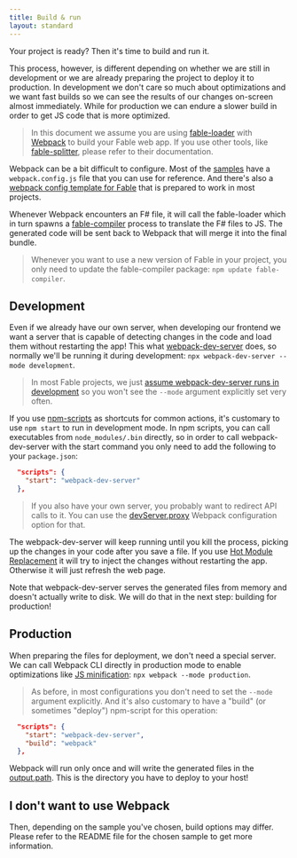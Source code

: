 ```yaml
---
title: Build & run
layout: standard
---
```


Your project is ready? Then it's time to build and run it.

This process, however, is different depending on whether we are still in development or we are already preparing the project to deploy it to production. In development we don't care so much about optimizations and we want fast builds so we can see the results of our changes on-screen almost immediately. While for production we can endure a slower build in order to get JS code that is more optimized.

> In this document we assume you are using [fable-loader](https://www.npmjs.com/package/fable-loader) with [Webpack](https://webpack.js.org/) to build your Fable web app. If you use other tools, like [fable-splitter](https://www.npmjs.com/package/fable-splitter), please refer to their documentation.

Webpack can be a bit difficult to configure. Most of the [samples](https://github.com/fable-compiler/fable2-samples) have a `webpack.config.js` file that you can use for reference. And there's also a [webpack config template for Fable](https://github.com/fable-compiler/webpack-config-template/blob/master/webpack.config.js) that is prepared to work in most projects.

Whenever Webpack encounters an F# file, it will call the fable-loader which in turn spawns a [fable-compiler](https://www.npmjs.com/package/fable-compiler) process to translate the F# files to JS. The generated code will be sent back to Webpack that will merge it into the final bundle.

> Whenever you want to use a new version of Fable in your project, you only need to update the fable-compiler package: `npm update fable-compiler`.

## Development

Even if we already have our own server, when developing our frontend we want a server that is capable of detecting changes in the code and load them without restarting the app! This what [webpack-dev-server](https://github.com/webpack/webpack-dev-server) does, so normally we'll be running it during development: `npx webpack-dev-server --mode development`.

> In most Fable projects, we just [assume webpack-dev-server runs in development](https://github.com/fable-compiler/webpack-config-template/blob/34c04e8474e1a6e94698dd1e14e5a197733a65f2/webpack.config.js#L42-L44) so you won't see the `--mode` argument explicitly set very often.

If you use [npm-scripts](https://docs.npmjs.com/misc/scripts) as shortcuts for common actions, it's customary to use `npm start` to run in development mode. In npm scripts, you can call executables from `node_modules/.bin` directly, so in order to call webpack-dev-server with the start command you only need to add the following to your `package.json`:

```json
  "scripts": {
    "start": "webpack-dev-server"
  },
```

> If you also have your own server, you probably want to redirect API calls to it. You can use the [devServer.proxy](https://webpack.js.org/configuration/dev-server#devserverproxy) Webpack configuration option for that.

The webpack-dev-server will keep running until you kill the process, picking up the changes in your code after you save a file. If you use [Hot Module Replacement](https://elmish.github.io/hmr/) it will try to inject the changes without restarting the app. Otherwise it will just refresh the web page.

Note that webpack-dev-server serves the generated files from memory and doesn't actually write to disk. We will do that in the next step: building for production!

## Production

When preparing the files for deployment, we don't need a special server. We can call Webpack CLI directly in production mode to enable optimizations like [JS minification](https://webpack.js.org/configuration/optimization#optimizationminimize): `npx webpack --mode production`.

> As before, in most configurations you don't need to set the `--mode` argument explicitly. And it's also customary to have a "build" (or sometimes "deploy") npm-script for this operation:

```json
  "scripts": {
    "start": "webpack-dev-server",
    "build": "webpack"
  },
```

Webpack will run only once and will write the generated files in the [output.path](https://webpack.js.org/configuration/output#outputpath). This is the directory you have to deploy to your host!

## I don't want to use Webpack

Then, depending on the sample you've chosen, build options may differ. Please refer to the README file for the chosen sample to get more information.
